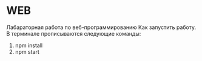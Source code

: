 # WEB
Лабараторная работа по веб-программированию
Как запустить работу.
В терминале прописываются следующие команды:
1. npm install
2. npm start
